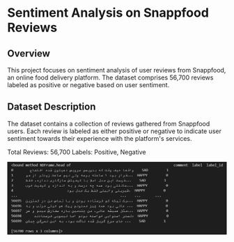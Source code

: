 # Sentiment Analysis on Snappfood Reviews

## Overview
This project focuses on sentiment analysis of user reviews from Snappfood, an online food delivery platform. The dataset comprises 56,700 reviews labeled as positive or negative based on user sentiment.

## Dataset Description
The dataset contains a collection of reviews gathered from Snappfood users. Each review is labeled as either positive or negative to indicate user sentiment towards their experience with the platform's services.

Total Reviews: 56,700
Labels: Positive, Negative

![Dataset](https://github.com/MohammadMardi/Sentiment-Analysis/blob/main/dataset.head.png)

